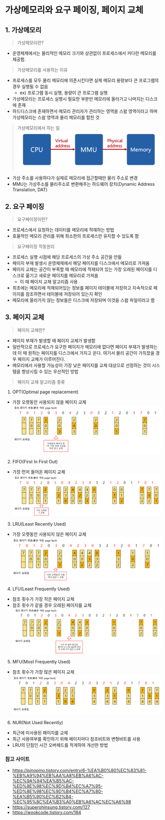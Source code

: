 가상메모리와 요구 페이징, 페이지 교체
=============

## 1. 가상메모리
> 가상메모리란?
  - 운영체제에서는 물리적인 메모리 크기와 상관없이 프로세스에서 커다란 메모리를 제공함.

> 가상메모리를 사용하는 이유
  - 프로세스를 모두 물리 메모리에 의존시킨다면 실제 메모리 용량보다 큰 프로그램의 경우 실행될 수 없음
    - ex) 프로그램 동시 실행, 용량이 큰 프로그램 실행
  - 가상메모리는 프로세스 실행시 필요한 부분만 메모리에 올라가고 나머지는 디스크에 존재
  - 하드디스크에 존재하면서 메모리 관리자가 관리하는 영역을 스왑 영역이라고 하며 가상메모리는 스왑 영역과 물리 메모리를 합친 것

> 가상메모리에서 하는 일
![가상메모리 이미지](/OperatingSystem/images/virtualmemory.png)
  - 가상 주소를 사용하다가 실제로 메모리에 접근할때만 물리 주소로 변경
  - MMU는 가상주소를 물리주소로 변환해주는 하드웨어 장치(Dynamic Address Translation, DAT)

## 2. 요구 페이징
> 요구페이징이란?
- 프로세스에서 요청하는 데이터를 메모리에 적재하는 방법
- 효율적인 메모리 관리를 위해 최소한의 프로세스만 유지할 수 있도록 함

> 요구페이징 작동원리
- 프로세스 실행 시점에 해당 프로세스의 가상 주소 공간을 만듦
- 페이지 부재 발생시 운영체제에서 해당 페이지를 디스크에서 메모리로 가져옴
- 페이지 교체는 공간이 부족할 때 메모리에 적재되어 있는 가장 오래된 페이지를 디스크로 옮기고 새로운 페이지를 메모리로 가져옴
  - 이 때 페이지 교체 알고리즘 사용
- 최초에는 메모리에 적재되어있는 정보를 페이지 테이블에 저장하고 지속적으로 페이지를 참조하면서 테이블에 저장되어 있는지 확인
- 메모리에 올라가지 않는 정보들은 디스크에 저장되며 이것을 스왑 파일이라고 함

## 3. 페이지 교체
> 페이지 교체란?
- 페이지 부재가 발생할 때 페이지 교체가 발생함
- 일반적으로 프로세스가 요구한 페이지가 메모리에 없다면 페이지 부재가 발생하는데 이 때 원하는 페이지를 디스크에서 가지고 온다. 여기서 물리 공간이 가득찼을 경우 페이지 교체가 이루어진다.
- 메모리에서 사용할 가능성이 가장 낮은 페이지를 교체 대상으로 선정하는 것이 시스템을 향상시킬 수 있는 우선적인 방법

> 페이지 교체 알고리즘 종류
1. OPT(Optimal page replacement)
- 가장 오랫동안 사용되지 않을 페이지 교체
![OPT 이미지](OperatingSystem/images/opt.png)

2. FIFO(First In First Out)
- 가장 먼저 들어온 페이지 교체
![FIFO 이미지](OperatingSystem/images/fifo.png)

3. LRU(Least Recently Used)
- 가장 오랫동안 사용되지 않은 페이지 교체
![LRU 이미지](OperatingSystem/images/lru.png)

4. LFU(Least Frequently Used)
- 참조 횟수가 가장 작은 페이지 교체
- 참조 횟수가 같을 경우 오래된 페이지를 교체
![LFU 이미지](OperatingSystem/images/lfu.png)

5. MFU(Most Frequently Used)
- 참조 횟수가 가장 많은 페이지 교체
![MFU 이미지](OperatingSystem/images/mfu.png)

6. NUR(Not Used Recently)
- 최근에 미사용된 페이지를 교체
- 최근 사용여부를 확인하기 위해 페이지마다 참조비트와 변형비트를 사용
- LRU의 단점인 시간 오버헤드를 적게하여 개선한 방법

### 참고 사이트
- https://pinopino.tistory.com/entry/6-%EA%B0%80%EC%83%81-%EB%A9%94%EB%AA%A8%EB%A6%AC-%EC%9A%94%EA%B5%AC-%ED%8E%98%EC%9D%B4%EC%A7%95-%ED%8E%98%EC%9D%B4%EC%A7%80-%EA%B5%90%EC%B2%B4-%EC%95%8C%EA%B3%A0%EB%A6%AC%EC%A6%98
- https://superohinsung.tistory.com/127
- https://wookcode.tistory.com/184
